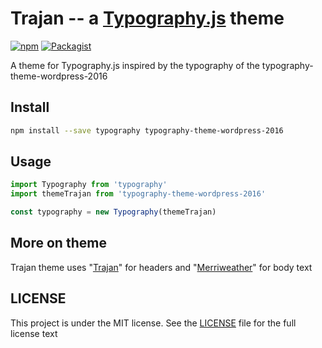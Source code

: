 # Trajan -- a [Typography.js](https://github.com/kyleamathews/typography.js) theme
[![npm](https://img.shields.io/badge/npm-v0.0.1-brightgreen.svg)](https://www.npmjs.com/package/typography-theme-trajan)    [![Packagist](https://img.shields.io/packagist/l/doctrine/orm.svg)]()

A theme for Typography.js inspired by the typography of the typography-theme-wordpress-2016
## Install
```bash
npm install --save typography typography-theme-wordpress-2016
```
## Usage
```javascript
import Typography from 'typography'
import themeTrajan from 'typography-theme-wordpress-2016'

const typography = new Typography(themeTrajan)
```
## More on theme
Trajan theme uses "[Trajan](https://typekit.com/fonts/trajan)" for headers and "[Merriweather](https://typekit.com/fonts/merriweather)" for body text
## LICENSE
This project is under the MIT license. See the [LICENSE](./LISENCE) file for the full license text
